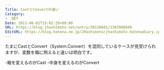 ```yaml
---
Title: CastとConvertの違い
Category:
- .NET
Date: 2011-06-01T15:02:29+09:00
URL: https://blog.jhashimoto.net/entry/20110601/1307080949
EditURL: https://blog.hatena.ne.jp/JHashimoto/jhashimoto.hatenadiary.jp/atom/entry/12921228815717257657
---
```



たまにCastとConvert（System.Convert）を混同しているケースが見受けられますが、変数を箱に例えると違いは明白です。

-箱を変えるのがCast
-中身を変えるのがConvert

